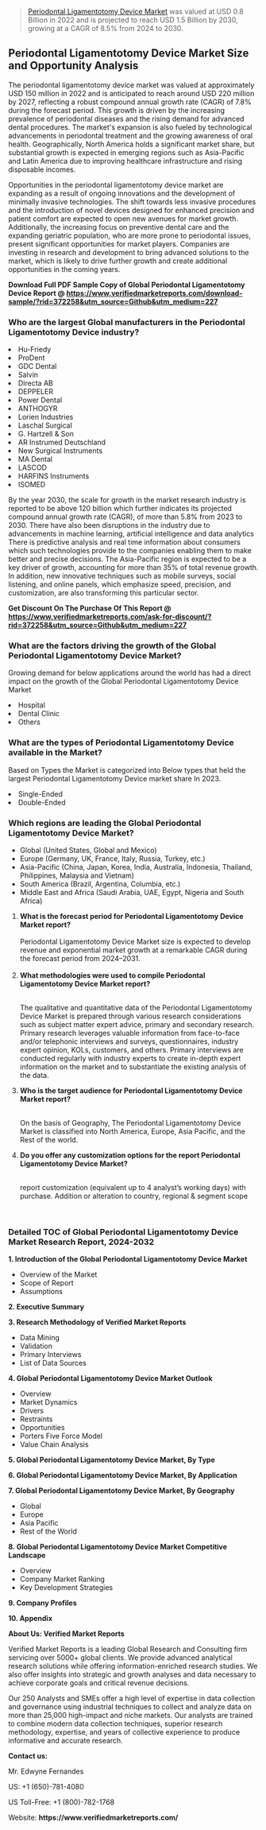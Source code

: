 <blockquote><p><p><a href="https://www.verifiedmarketreports.com/download-sample/?rid=372258&utm_source=Github&utm_medium=227" target="_blank">Periodontal Ligamentotomy Device Market</a> was valued at USD 0.8 Billion in 2022 and is projected to reach USD 1.5 Billion by 2030, growing at a CAGR of 8.5% from 2024 to 2030.</p></blockquote><p><h2>Periodontal Ligamentotomy Device Market Size and Opportunity Analysis</h2><p>The periodontal ligamentotomy device market was valued at approximately USD 150 million in 2022 and is anticipated to reach around USD 220 million by 2027, reflecting a robust compound annual growth rate (CAGR) of 7.8% during the forecast period. This growth is driven by the increasing prevalence of periodontal diseases and the rising demand for advanced dental procedures. The market's expansion is also fueled by technological advancements in periodontal treatment and the growing awareness of oral health. Geographically, North America holds a significant market share, but substantial growth is expected in emerging regions such as Asia-Pacific and Latin America due to improving healthcare infrastructure and rising disposable incomes.</p><p>Opportunities in the periodontal ligamentotomy device market are expanding as a result of ongoing innovations and the development of minimally invasive technologies. The shift towards less invasive procedures and the introduction of novel devices designed for enhanced precision and patient comfort are expected to open new avenues for market growth. Additionally, the increasing focus on preventive dental care and the expanding geriatric population, who are more prone to periodontal issues, present significant opportunities for market players. Companies are investing in research and development to bring advanced solutions to the market, which is likely to drive further growth and create additional opportunities in the coming years.</p></p><p class=""><strong>Download Full PDF Sample Copy of Global Periodontal Ligamentotomy Device Report @ <a href="https://www.verifiedmarketreports.com/download-sample/?rid=372258&amp;utm_source=Github&amp;utm_medium=227" target="_blank">https://www.verifiedmarketreports.com/download-sample/?rid=372258&amp;utm_source=Github&amp;utm_medium=227</a></strong></p><h3 id="" class="">Who are the largest Global manufacturers in the Periodontal Ligamentotomy Device industry?</h3><p><li>Hu-Friedy</li><li> ProDent</li><li> GDC Dental</li><li> Salvin</li><li> Directa AB</li><li> DEPPELER</li><li> Power Dental</li><li> ANTHOGYR</li><li> Lorien Industries</li><li> Laschal Surgical</li><li> G. Hartzell & Son</li><li> AR Instrumed Deutschland</li><li> New Surgical Instruments</li><li> MA Dental</li><li> LASCOD</li><li> HARFINS Instruments</li><li> ISOMED</li></p><div class=""><div class="" dir="" data-message-author-role="" data-message-id="" data-message-model-slug=""><div class=""><div class=""><div class=""><div class="" dir="" data-message-author-role="" data-message-id="" data-message-model-slug=""><div class=""><div class=""><p>By the year 2030, the scale for growth in the market research industry is reported to be above 120 billion which further indicates its projected compound annual growth rate (CAGR), of more than 5.8% from 2023 to 2030. There have also been disruptions in the industry due to advancements in machine learning, artificial intelligence and data analytics There is predictive analysis and real time information about consumers which such technologies provide to the companies enabling them to make better and precise decisions. The Asia-Pacific region is expected to be a key driver of growth, accounting for more than 35% of total revenue growth. In addition, new innovative techniques such as mobile surveys, social listening, and online panels, which emphasize speed, precision, and customization, are also transforming this particular sector.</p><p><strong>Get Discount On The Purchase Of This Report @&nbsp; <a href="https://www.verifiedmarketreports.com/ask-for-discount/?rid=372258&amp;utm_source=Github&amp;utm_medium=227" target="_blank">https://www.verifiedmarketreports.com/ask-for-discount/?rid=372258&amp;utm_source=Github&amp;utm_medium=227</a></strong></p></div></div></div></div></div></div></div></div><h3 id="" class="">What are the factors driving the growth of the Global Periodontal Ligamentotomy Device Market?</h3><p id="" class="">Growing demand for below applications around the world has had a direct impact on the growth of the Global Periodontal Ligamentotomy Device Market</p><p id="" class=""><li>Hospital</li><li> Dental Clinic</li><li> Others</li></p><h3 id="" class="">What are the types of Periodontal Ligamentotomy Device available in the Market?</h3><p id="" class="">Based on Types the Market is categorized into Below types that held the largest Periodontal Ligamentotomy Device market share In 2023.</p><p id="" class=""><li>Single-Ended</li><li> Double-Ended</li></p><h3 id="" class="">Which regions are leading the Global Periodontal Ligamentotomy Device Market?</h3><ul><li>Global (United States, Global and Mexico)</li><li>Europe (Germany, UK, France, Italy, Russia, Turkey, etc.)</li><li>Asia-Pacific (China, Japan, Korea, India, Australia, Indonesia, Thailand, Philippines, Malaysia and Vietnam)</li><li>South America (Brazil, Argentina, Columbia, etc.)</li><li>Middle East and Africa (Saudi Arabia, UAE, Egypt, Nigeria and South Africa)</li></ul><p><ol><li><strong>What is the forecast period for Periodontal Ligamentotomy Device Market report?<br /></strong><br /><span data-sheets-root="1" data-sheets-value="{&quot;1&quot;:2,&quot;2&quot;:&quot;XXXX size is expected to develop revenue and exponential market growth at a remarkable CAGR during the forecast period from 2024&ndash;2030.&quot;}" data-sheets-userformat="{&quot;2&quot;:12674,&quot;4&quot;:{&quot;1&quot;:2,&quot;2&quot;:16776960},&quot;10&quot;:2,&quot;11&quot;:0,&quot;15&quot;:&quot;Arial&quot;,&quot;16&quot;:12}">Periodontal Ligamentotomy Device Market size is expected to develop revenue and exponential market growth at a remarkable CAGR during the forecast period from 2024&ndash;2031.</span><br /><br /></li><li><strong>What methodologies were used to compile Periodontal Ligamentotomy Device Market report?<br /><br /></strong><p>The qualitative and quantitative data of the&nbsp;Periodontal Ligamentotomy Device Market is prepared through various research considerations such as subject matter expert advice, primary and secondary research. Primary research leverages valuable information from face-to-face and/or telephonic interviews and surveys, questionnaires, industry expert opinion, KOLs, customers, and others. Primary interviews are conducted regularly with industry experts to create in-depth expert information on the market and to substantiate the existing analysis of the data.&nbsp;</p></li><li><strong>Who is the target audience for Periodontal Ligamentotomy Device Market report?<br /><br /></strong><p>On the basis of Geography, The&nbsp;Periodontal Ligamentotomy Device Market is classified into North America, Europe, Asia Pacific, and the Rest of the world.</p></li><li><strong>Do you offer any customization options for the report Periodontal Ligamentotomy Device Market?<br /><br /></strong><p>report customization (equivalent up to 4 analyst&rsquo;s working days) with purchase. Addition or alteration to country, regional &amp; segment scope</p><p>&nbsp;</p></li></ol></p><h3 id="" class="">Detailed TOC of Global Periodontal Ligamentotomy Device Market Research Report, 2024-2032</h3><p id="" class=""><strong>1. Introduction of the Global Periodontal Ligamentotomy Device Market</strong></p><ul><li>Overview of the Market</li><li>Scope of Report</li><li>Assumptions</li></ul><p id="" class=""><strong>2. Executive Summary</strong></p><p id="" class=""><strong>3. Research Methodology of&nbsp;Verified Market Reports</strong></p><ul><li>Data Mining</li><li>Validation</li><li>Primary Interviews</li><li>List of Data Sources</li></ul><p id="" class=""><strong>4. Global Periodontal Ligamentotomy Device Market Outlook</strong></p><ul><li>Overview</li><li>Market Dynamics</li><li>Drivers</li><li>Restraints</li><li>Opportunities</li><li>Porters Five Force Model</li><li>Value Chain Analysis</li></ul><p id="" class=""><strong>5. Global Periodontal Ligamentotomy Device Market, By&nbsp;Type</strong></p><p id="" class=""><strong>6. Global Periodontal Ligamentotomy Device Market, By Application</strong></p><p id="" class=""><strong>7. Global Periodontal Ligamentotomy Device Market, By Geography</strong></p><ul><li>Global</li><li>Europe</li><li>Asia Pacific</li><li>Rest of the World</li></ul><p id="" class=""><strong>8. Global Periodontal Ligamentotomy Device Market Competitive Landscape</strong></p><ul><li>Overview</li><li>Company Market Ranking</li><li>Key Development Strategies</li></ul><p id="" class=""><strong>9. Company Profiles</strong></p><p id="" class=""><strong>10. Appendix</strong></p><p id="" class=""><strong>About Us: Verified Market Reports</strong></p><p id="" class="">Verified Market Reports is a leading Global Research and Consulting firm servicing over 5000+ global clients. We provide advanced analytical research solutions while offering information-enriched research studies. We also offer insights into strategic and growth analyses and data necessary to achieve corporate goals and critical revenue decisions.</p><p id="" class="">Our 250 Analysts and SMEs offer a high level of expertise in data collection and governance using industrial techniques to collect and analyze data on more than 25,000 high-impact and niche markets. Our analysts are trained to combine modern data collection techniques, superior research methodology, expertise, and years of collective experience to produce informative and accurate research.</p><p id="" class=""><strong>Contact us:</strong></p><p id="" class="">Mr. Edwyne Fernandes</p><p id="" class="">US: +1 (650)-781-4080</p><p id="" class="">US Toll-Free: +1 (800)-782-1768</p><p id="" class="">Website: <a target="" data-test-app-aware-link=""><strong>https://www.verifiedmarketreports.com/</strong></a></p>
